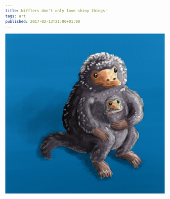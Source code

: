 ```yaml
---
title: Nifflers don't only love shiny things!
tags: art
published: 2017-02-13T21:00+01:00
---
```


![A niffler with a baby niffler in its pocket](niffler.png)
